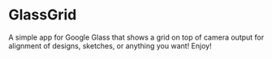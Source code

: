 GlassGrid
=========

A simple app for Google Glass that shows a grid on top of camera output for alignment of designs, sketches, or anything you want! Enjoy!

